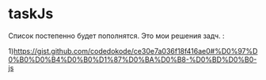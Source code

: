 # taskJs
Список постепенно будет пополнятся.
Это мои решения задч. :

1)https://gist.github.com/codedokode/ce30e7a036f18f416ae0#%D0%97%D0%B0%D0%B4%D0%B0%D1%87%D0%BA%D0%B8-%D0%BD%D0%B0-js
